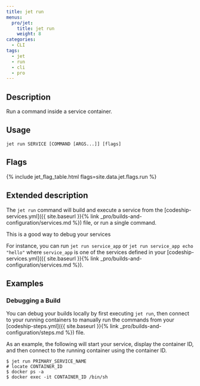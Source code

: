 ```yaml
---
title: jet run
menus:
  pro/jet:
    title: jet run
    weight: 8
categories:
  - CLI
tags:
  - jet
  - run
  - cli
  - pro
---
```


## Description
Run a command inside a service container.

## Usage

```
jet run SERVICE [COMMAND [ARGS...]] [flags]
```

## Flags
{% include jet_flag_table.html flags=site.data.jet.flags.run %}

## Extended description

The `jet run` command will build and execute a service from the [codeship-services.yml]({{ site.baseurl }}{% link _pro/builds-and-configuration/services.md %}) file, or run a single command.

This is a good way to debug your services

For instance, you can run `jet run service_app` or `jet run service_app echo "hello"` where `service_app` is one of the services defined in your [codeship-services.yml]({{ site.baseurl }}{% link _pro/builds-and-configuration/services.md %}).


## Examples

### Debugging a Build

You can debug your builds locally by first executing `jet run`, then connect to your running containers to manually run the commands from your [codeship-steps.yml]({{ site.baseurl }}{% link _pro/builds-and-configuration/steps.md %}) file.

As an example, the following will start your service, display the container ID, and then connect to the running container using the container ID.

```shell
$ jet run PRIMARY_SERVICE_NAME
# locate CONTAINER_ID
$ docker ps -a
$ docker exec -it CONTAINER_ID /bin/sh
```
